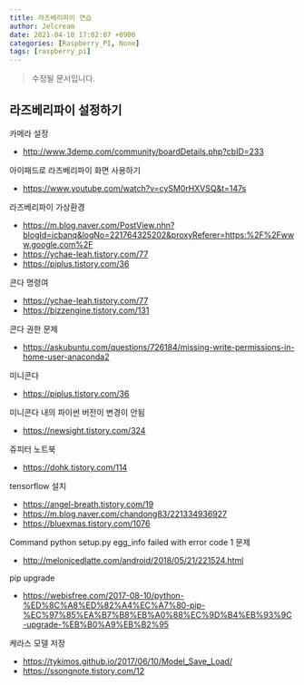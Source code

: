 ```yaml
---
title: 라즈베리파이 연습
author: Jelcream
date: 2021-04-10 17:02:07 +0900
categories: [Raspberry_PI, None]
tags: [raspberry_pi] 
---
```

> 수정될 문서입니다.

## 라즈베리파이 설정하기

카메라 설정
+ http://www.3demp.com/community/boardDetails.php?cbID=233

아이패드로 라즈베리파이 화면 사용하기
+ https://www.youtube.com/watch?v=cySM0rHXVSQ&t=147s

라즈베리파이 가상환경
+ https://m.blog.naver.com/PostView.nhn?blogId=icbanq&logNo=221764325202&proxyReferer=https:%2F%2Fwww.google.com%2F
+ https://ychae-leah.tistory.com/77
+ https://piplus.tistory.com/36
  

콘다 명령여
+ https://ychae-leah.tistory.com/77
+ https://bizzengine.tistory.com/131

콘다 권한 문제
+ https://askubuntu.com/questions/726184/missing-write-permissions-in-home-user-anaconda2

미니콘다
+ https://piplus.tistory.com/36

미니콘다 내의 파이썬 버전이 변경이 안됨
+ https://newsight.tistory.com/324

쥬피터 노트북
+ https://dohk.tistory.com/114


tensorflow 설치
+ https://angel-breath.tistory.com/19
+ https://m.blog.naver.com/chandong83/221334936927
+ https://bluexmas.tistory.com/1076

Command python setup.py egg_info failed with error code 1 문제
+ http://melonicedlatte.com/android/2018/05/21/221524.html



pip upgrade
+ https://webisfree.com/2017-08-10/python-%ED%8C%A8%ED%82%A4%EC%A7%80-pip-%EC%97%85%EA%B7%B8%EB%A0%88%EC%9D%B4%EB%93%9C-upgrade-%EB%B0%A9%EB%B2%95

케라스 모델 저장
+ https://tykimos.github.io/2017/06/10/Model_Save_Load/
+ https://ssongnote.tistory.com/12